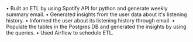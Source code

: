 • Built an ETL by using Spotify API for python and generate weekly summary email.
• Generated insights from the user data about it's listening history.
• Informed the user about its listening history through email.
• Populate the tables in the Postgres DB and generated the insights by using the queries.
• Used Airflow to schedule ETL.
